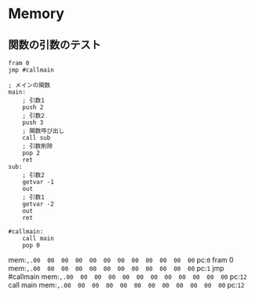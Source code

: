 # Memory

## 関数の引数のテスト
```
fram 0
jmp #callmain

; メインの関数
main:
    ; 引数1
    push 2
    ; 引数2
    push 3
    ; 関数呼び出し
    call sub
    ; 引数削除
    pop 2
    ret
sub:
    ; 引数2
    getvar -1
    out
    ; 引数1
    getvar -2
    out
    ret

#callmain:
    call main
    pop 0
```

mem:`,.00  00  00  00  00  00  00  00  00  00  00  00` pc:`0`
fram 0
mem:`,.00  00  00  00  00  00  00  00  00  00  00  00` pc:`1`
jmp #callmain
mem:`,.00  00  00  00  00  00  00  00  00  00  00  00` pc:`12`
call main
mem:`,.00  00  00  00  00  00  00  00  00  00  00  00` pc:`12`